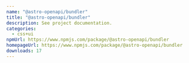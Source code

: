 ```yaml
---
name: "@astro-openapi/bundler"
title: "@astro-openapi/bundler"
description: See project documentation.
categories:
  - css+ui
npmUrl: https://www.npmjs.com/package/@astro-openapi/bundler
homepageUrl: https://www.npmjs.com/package/@astro-openapi/bundler
downloads: 17
---
```

